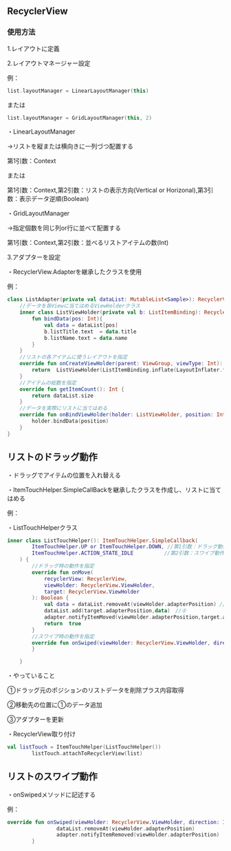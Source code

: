 ## RecyclerView

### 使用方法

1.レイアウトに定義

2.レイアウトマネージャー設定

例：

```kotlin
list.layoutManager = LinearLayoutManager(this)
```

または

```kotlin
list.layoutManager = GridLayoutManager(this, 2)
```

・LinearLayoutManager

→リストを縦または横向きに一列づつ配置する

第1引数：Context

または

第1引数：Context,第2引数：リストの表示方向(Vertical or Horizonal),第3引数：表示データ逆順(Boolean)

・GridLayoutManager

→指定個数を同じ列or行に並べて配置する

第1引数：Context,第2引数：並べるリストアイテムの数(Int)

3.アダプターを設定

・RecyclerView.Adapterを継承したクラスを使用

例：

```kotlin
class ListAdapter(private val dataList: MutableList<Sample>): RecyclerView.Adapter<ListAdapter.ListViewHolder>() {
    //データを各Viewに当てはめるViewHolderクラス
    inner class ListViewHolder(private val b: ListItemBinding): RecyclerView.ViewHolder(b.root){
        fun bindData(pos: Int){
            val data = dataList[pos]
            b.listTitle.text  = data.title
            b.listName.text = data.name
        }
    }
    //リストの各アイテムに使うレイアウトを指定
    override fun onCreateViewHolder(parent: ViewGroup, viewType: Int): ListViewHolder {
        return  ListViewHolder(ListItemBinding.inflate(LayoutInflater.from(parent.context),parent,false))
    }
    //アイテムの総数を指定
    override fun getItemCount(): Int {
        return dataList.size
    }
    //データを実際にリストに当てはめる
    override fun onBindViewHolder(holder: ListViewHolder, position: Int) {
        holder.bindData(position)
    }
}
```

## リストのドラッグ動作

・ドラッグでアイテムの位置を入れ替える

・ItemTouchHelper.SimpleCallBackを継承したクラスを作成し、リストに当てはめる

例：

・ListTouchHelperクラス

```kotlin
inner class ListTouchHelper(): ItemTouchHelper.SimpleCallback(
        ItemTouchHelper.UP or ItemTouchHelper.DOWN, //第1引数：ドラッグ動作の方向を指定
        ItemTouchHelper.ACTION_STATE_IDLE          //第2引数：スワイプ動作の方向を指定
    ) {
        //ドラッグ時の動作を指定
        override fun onMove(
            recyclerView: RecyclerView,
            viewHolder: RecyclerView.ViewHolder,
            target: RecyclerView.ViewHolder
        ): Boolean {
            val data = dataList.removeAt(viewHolder.adapterPosition) //①
            dataList.add(target.adapterPosition,data)　//②
            adapter.notifyItemMoved(viewHolder.adapterPosition,target.adapterPosition)  //③
            return  true
        }
        //スワイプ時の動作を指定
        override fun onSwiped(viewHolder: RecyclerView.ViewHolder, direction: Int) {
        }

    }
```

・やっていること

①ドラッグ元のポジションのリストデータを削除プラス内容取得

②移動先の位置に①のデータ追加

③アダプターを更新

・RecyclerView取り付け

```kotlin
val listTouch = ItemTouchHelper(ListTouchHelper())
        listTouch.attachToRecyclerView(list)
```

## リストのスワイプ動作

・onSwipedメソッドに記述する

例：

```kotlin
override fun onSwiped(viewHolder: RecyclerView.ViewHolder, direction: Int) {
                dataList.removeAt(viewHolder.adapterPosition)
                adapter.notifyItemRemoved(viewHolder.adapterPosition)
        }
```





